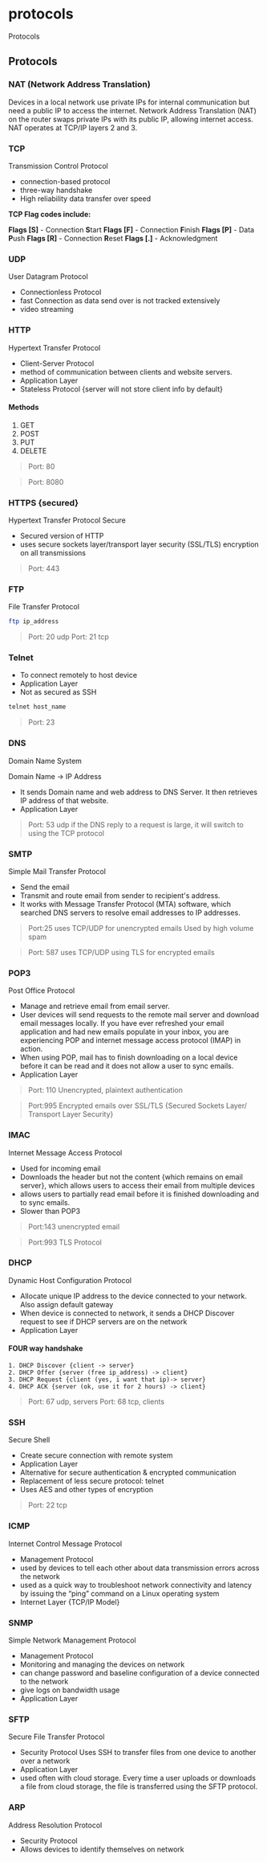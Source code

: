 # protocols

Protocols

## Protocols

### NAT (Network Address Translation)

Devices in a local network use private IPs for internal communication but need a public IP to access the internet. Network Address Translation (NAT) on the router swaps private IPs with its public IP, allowing internet access. NAT operates at TCP/IP layers 2 and 3.

### TCP

Transmission Control Protocol

* connection-based protocol
* three-way handshake
* High reliability data transfer over speed

**TCP Flag codes include:**

**Flags \[S]**  - Connection **S**tart **Flags \[F]**  - Connection **F**inish **Flags \[P]**  - Data **P**ush **Flags \[R]**  - Connection **R**eset **Flags \[.]**  - Acknowledgment

### UDP

User Datagram Protocol

* Connectionless Protocol
* fast Connection as data send over is not tracked extensively
* video streaming

### HTTP

Hypertext Transfer Protocol

* Client-Server Protocol
* method of communication between clients and website servers.
* Application Layer
* Stateless Protocol {server will not store client info by default}

#### Methods

1. GET
2. POST
3. PUT
4. DELETE

> Port: 80

> Port: 8080

### HTTPS {secured}

Hypertext Transfer Protocol Secure

* Secured version of HTTP
* uses secure sockets layer/transport layer security (SSL/TLS) encryption on all transmissions

> Port: 443

### FTP

File Transfer Protocol

```bash
ftp ip_address
```

> Port: 20 udp Port: 21 tcp

### Telnet

* To connect remotely to host device
* Application Layer
* Not as secured as SSH

```bash
telnet host_name
```

> Port: 23

### DNS

Domain Name System

Domain Name -> IP Address

* It sends Domain name and web address to DNS Server. It then retrieves IP address of that website.
* Application Layer

> Port: 53 udp if the DNS reply to a request is large, it will switch to using the TCP protocol

### SMTP

Simple Mail Transfer Protocol

* Send the email
* Transmit and route email from sender to recipient's address.
* It works with Message Transfer Protocol (MTA) software, which searched DNS servers to resolve email addresses to IP addresses.

> Port:25 uses TCP/UDP for unencrypted emails Used by high volume spam

> Port: 587 uses TCP/UDP using TLS for encrypted emails

### POP3

Post Office Protocol

* Manage and retrieve email from email server.
* User devices will send requests to the remote mail server and download email messages locally. If you have ever refreshed your email application and had new emails populate in your inbox, you are experiencing POP and internet message access protocol (IMAP) in action.
* When using POP, mail has to finish downloading on a local device before it can be read and it does not allow a user to sync emails.
* Application Layer

> Port: 110 Unencrypted, plaintext authentication

> Port:995 Encrypted emails over SSL/TLS {Secured Sockets Layer/ Transport Layer Security}

### IMAC

Internet Message Access Protocol

* Used for incoming email
* Downloads the header but not the content {which remains on email server}, which allows users to access their email from multiple devices
* allows users to partially read email before it is finished downloading and to sync emails.
* Slower than POP3

> Port:143 unencrypted email

> Port:993 TLS Protocol

### DHCP

Dynamic Host Configuration Protocol

* Allocate unique IP address to the device connected to your network. Also assign default gateway
* When device is connected to network, it sends a DHCP Discover request to see if DHCP servers are on the network
* Application Layer

#### FOUR way handshake

```
1. DHCP Discover {client -> server}
2. DHCP Offer {server (free ip_address) -> client}
3. DHCP Request {client (yes, i want that ip)-> server}
4. DHCP ACK {server (ok, use it for 2 hours) -> client}
```

> Port: 67 udp, servers Port: 68 tcp, clients

### SSH

Secure Shell

* Create secure connection with remote system
* Application Layer
* Alternative for secure authentication & encrypted communication
* Replacement of less secure protocol: telnet
* Uses AES and other types of encryption

> Port: 22 tcp

### ICMP

Internet Control Message Protocol

* Management Protocol
* used by devices to tell each other about data transmission errors across the network
* used as a quick way to troubleshoot network connectivity and latency by issuing the “ping” command on a Linux operating system
* Internet Layer {TCP/IP Model}

### SNMP

Simple Network Management Protocol

* Management Protocol
* Monitoring and managing the devices on network
* can change password and baseline configuration of a device connected to the network
* give logs on bandwidth usage
* Application Layer

### SFTP

Secure File Transfer Protocol

* Security Protocol Uses SSH to transfer files from one device to another over a network
* Application Layer
* used often with cloud storage. Every time a user uploads or downloads a file from cloud storage, the file is transferred using the SFTP protocol.

### ARP

Address Resolution Protocol

* Security Protocol
* Allows devices to identify themselves on network
